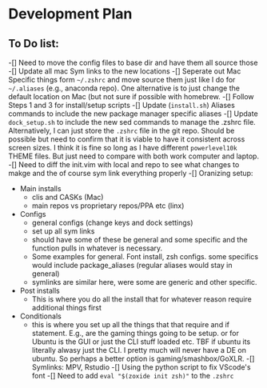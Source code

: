 # Development Plan

## To Do list:

-[] Need to move the config files to base dir and have them all source those 
-[] Update all mac Sym links to the new locations
-[] Seperate out Mac Specific things form `~/.zshrc` and move source them just like I do for `~/.aliases` (e.g., anaconda repo). One alternative is to just change the default location on Mac (but not sure if possible with homebrew.
-[] Follow Steps 1 and 3 for install/setup scripts
-[] Update (`install.sh`) Aliases commands to include the new package manager specific aliases
-[] Update `dock_setup.sh` to include the new sed commands to manage the .zshrc file. Alternatively, I can just store the `.zshrc` file in the git repo. Should be possible but need to confirm that it is viable to have it consistent across screen sizes. I think it is fine so long as I have different `powerlevel10k` THEME files. But just need to compare with both work computer and laptop.
-[] Need to diff the init.vim with local and repo to see what changes to makge and the of course sym link everything properly
-[] Oranizing setup:
  - Main installs
    - clis and CASKs (Mac)
    - main repos vs proprietary repos/PPA etc (linx)
  - Configs
    - general configs (change keys and dock settings)
    - set up all sym links
    - should have some of these be general and some specific and the function pulls in whatever is necessary.
    - Some examples for general. Font install, zsh configs. some specifics would include package_aliases (regular aliases would stay in general)
    - symlinks are similar here, were some are generic and other specific. 
  - Post installs
    - This is where you do all the install that for whatever reason require additional things first 
  - Conditionals
    - this is where you set up all the things that that require and if statement. E.g., are the gaming things going to be setup. or for Ubuntu is the GUI or just the CLI stuff loaded etc. TBF if ubuntu its literally alwasy just the CLI. I pretty much will never have a DE on ubuntu. So perhaps a better option is gaming/smashbox/GoXLR. 
 -[] Symlinks: MPV, Rstudio
 -[] Using the python script to fix VScode's font
 -[] Need to add `eval "$(zoxide init zsh)"` to the `.zshrc`
